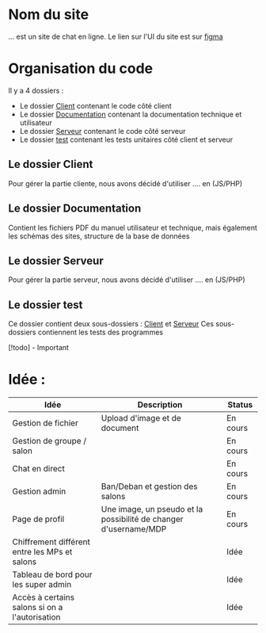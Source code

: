 # Nom du site
... est un site de chat en ligne.
Le lien sur l'UI du site est sur <a href='https://www.figma.com/file/gwKGXk7BtrUWY6cqT5967l/Projet-Programmation-Web-Serveur?type=design&node-id=0%3A1&mode=design&t=26XmL1K2aWntGeQz-1'>figma</a>
# Organisation du code
Il y a 4 dossiers :
- Le dossier <u>Client</u> contenant le code côté client
- Le dossier <u>Documentation</u> contenant la documentation technique et utilisateur
- Le dossier <u>Serveur</u> contenant le code côté serveur
- Le dossier <u>test</u> contenant les tests unitaires côté client et serveur
## Le dossier Client
Pour gérer la partie cliente, nous avons décidé d'utiliser .... en (JS/PHP)
## Le dossier Documentation
Contient les fichiers PDF du manuel utilisateur et technique, mais également les schémas des sites, structure de la base de données
## Le dossier Serveur
Pour gérer la partie serveur, nous avons décidé d'utiliser .... en (JS/PHP)
## Le dossier test
Ce dossier contient deux sous-dossiers : <u>Client</u> et <u>Serveur</u>
Ces sous-dossiers contiennent les tests des programmes

[!todo] - Important



# Idée :
| Idée                                           | Description                                                      | Status   |
| ---------------------------------------------- | ---------------------------------------------------------------- | -------- |
| Gestion de fichier                             | Upload d'image et de document                                    | En cours |
| Gestion de groupe / salon                      |                                                                  | En cours |
| Chat en direct                                 |                                                                  | En cours |
| Gestion admin                                  | Ban/Deban et gestion des salons                                  | En cours |
| Page de profil                                 | Une image, un pseudo et la possibilité de changer d'username/MDP | En cours |
| Chiffrement différent entre les MPs et salons  |                                                                  | Idée     |
| Tableau de bord pour les super admin           |                                                                  | Idée     |
| Accès à certains salons si on a l'autorisation |                                                                  | Idée     |

